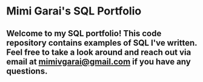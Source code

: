 # **Mimi Garai's SQL Portfolio**

## Welcome to my SQL portfolio! This code repository contains examples of SQL I've written. Feel free to take a look around and reach out via email at **mimivgarai@gmail.com** if you have any questions.
